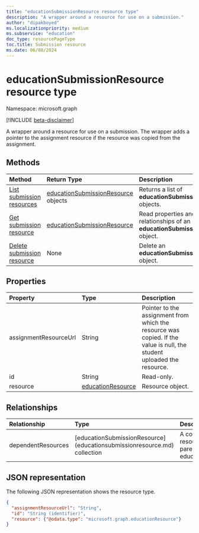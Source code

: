 ```yaml
---
title: "educationSubmissionResource resource type"
description: "A wrapper around a resource for use on a submission."
author: "dipakboyed"
ms.localizationpriority: medium
ms.subservice: "education"
doc_type: resourcePageType
toc.title: Submission resource
ms.date: 06/08/2024
---
```


# educationSubmissionResource resource type

Namespace: microsoft.graph

[!INCLUDE [beta-disclaimer](../../includes/beta-disclaimer.md)]

A wrapper around a resource for use on a submission. The wrapper adds a pointer to the assignment resource if the resource was copied from the assignment.  


## Methods

| Method		   | Return Type	|Description|
|:---------------|:--------|:----------|
|[List submission resources](../api/educationsubmission-list-resources.md) | [educationSubmissionResource](educationsubmissionresource.md) objects |Returns a list of **educationSubmissionResource** objects.|
|[Get submission resource](../api/educationsubmissionresource-get.md) | [educationSubmissionResource](educationsubmissionresource.md) |Read properties and relationships of an **educationSubmissionResource** object.|
|[Delete submission resource](../api/educationsubmissionresource-delete.md) | None |Delete an **educationSubmissionResource** object. |

## Properties
| Property	   | Type	|Description|
|:---------------|:--------|:----------|
|assignmentResourceUrl|String|Pointer to the assignment from which the resource was copied. If the value is null, the student uploaded the resource.|
|id|String| Read-only.|
|resource|[educationResource](educationresource.md)|Resource object.|

## Relationships

| Relationship | Type |Description|
|:---------------|:--------|:----------|
|dependentResources|[educationSubmissionResource] (educationsubmissionresource.md) collection|A collection of submission resources that depend on the parent educationSubmissionResource.|



## JSON representation

The following JSON representation shows the resource type.

<!-- {
  "blockType": "resource",
  "optionalProperties": [

  ],
  "@odata.type": "microsoft.graph.educationSubmissionResource"
}-->

```json
{
  "assignmentResourceUrl": "String",
  "id": "String (identifier)",
  "resource": {"@odata.type": "microsoft.graph.educationResource"}
}
```

<!-- uuid: 8fcb5dbc-d5aa-4681-8e31-b001d5168d79
2015-10-25 14:57:30 UTC -->
<!--
{
  "type": "#page.annotation",
  "description": "educationSubmissionResource resource",
  "keywords": "",
  "section": "documentation",
  "tocPath": "",
  "suppressions": []
}
-->


